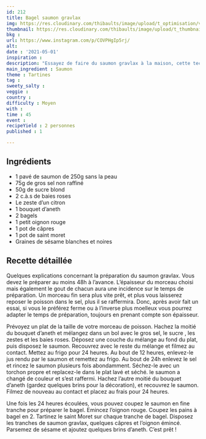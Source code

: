 ```yaml
---
id: 212
title: Bagel saumon gravlax
img: https://res.cloudinary.com/thibaults/image/upload/t_optimisation/v1619788081/Recipes/20210501_bagel_saumon_gravlax.jpg
thumbnail: https://res.cloudinary.com/thibaults/image/upload/t_thumbnail_josie/v1619788081/Recipes/20210501_bagel_saumon_gravlax.jpg
bkg : 
url: https://www.instagram.com/p/COVPHgIp5rj/
alt: 
date : '2021-05-01'
inspiration : 
description: "Essayez de faire du saumon gravlax à la maison, cette technique scandinave pour faire mariner du saumon cru."
main_ingredient : Saumon
theme : Tartines
tag : 
sweety_salty : 
veggie : 
country : 
difficulty : Moyen
with : 
time : 45
event : 
recipeYield : 2 personnes
published : 1

---
```


## Ingrédients
 - 1 pavé de saumon de 250g sans la peau
 - 75g de gros sel non raffiné
 - 50g de sucre blond
 - 2 c.à.s de baies roses
 - Le zeste d’un citron
 - 1 bouquet d’aneth
 - 2 bagels
 - 1 petit oignon rouge
 - 1 pot de câpres
 - 1 pot de saint moret
 - Graines de sésame blanches et noires

## Recette détaillée
Quelques explications concernant la préparation du saumon gravlax. Vous devez le préparer au moins 48h à l’avance. L’épaisseur du morceau choisi mais également le gout de chacun aura une incidence sur le temps de préparation. Un morceau fin sera plus vite prêt, et plus vous laisserez reposer le poisson dans le sel, plus il se raffermira. Donc, après avoir fait un essai, si vous le préférez ferme ou à l’inverse plus moelleux vous pourrez adapter le temps de préparation, toujours en prenant compte son épaisseur.

Prévoyez un plat de la taille de votre morceau de poisson. Hachez la moitié du bouquet d’aneth et mélangez dans un bol avec le gros sel, le sucre , les zestes et les baies roses. Déposez une couche du mélange au fond du plat, puis disposez le saumon. Recouvrez avec le reste du mélange et filmez au contact. Mettez au frigo pour 24 heures. Au bout de 12 heures, enlevez-le jus rendu par le saumon et remettez au frigo. Au bout de 24h enlevez le sel et rincez le saumon plusieurs fois abondamment. Séchez-le avec un torchon propre et replacez-le dans le plat lavé et séché. le saumon a changé de couleur et s’est raffermi. Hachez l’autre moitié du bouquet d’aneth (gardez quelques brins pour la décoration), et recouvrez le saumon. Filmez de nouveau au contact et placez au frais pour 24 heures.

Une fois les 24 heures écoulées, vous pouvez coupez le saumon en fine tranche pour préparer le bagel. Emincez l’oignon rouge. Coupez les pains à bagel en 2. Tartinez le saint Moret sur chaque tranche de bagel. Disposez les tranches de saumon gravlax, quelques câpres et l’oignon émincé. Parsemez de sésame et ajoutez quelques brins d’aneth. C’est prêt !